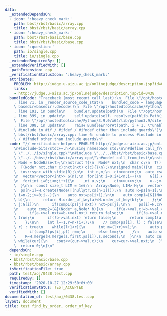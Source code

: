 ```yaml
---
data:
  _extendedDependsOn:
  - icon: ':heavy_check_mark:'
    path: bbst/rbst/basic/array.cpp
    title: bbst/rbst/basic/array.cpp
  - icon: ':heavy_check_mark:'
    path: bbst/rbst/basic/base.cpp
    title: bbst/rbst/basic/base.cpp
  - icon: ':question:'
    path: io/single.cpp
    title: io/single.cpp
  _extendedRequiredBy: []
  _extendedVerifiedWith: []
  _pathExtension: cpp
  _verificationStatusIcon: ':heavy_check_mark:'
  attributes:
    PROBLEM: http://judge.u-aizu.ac.jp/onlinejudge/description.jsp?id=0438
    links:
    - http://judge.u-aizu.ac.jp/onlinejudge/description.jsp?id=0438
  bundledCode: "Traceback (most recent call last):\n  File \"/opt/hostedtoolcache/Python/3.9.0/x64/lib/python3.9/site-packages/onlinejudge_verify/documentation/build.py\"\
    , line 71, in _render_source_code_stat\n    bundled_code = language.bundle(stat.path,\
    \ basedir=basedir).decode()\n  File \"/opt/hostedtoolcache/Python/3.9.0/x64/lib/python3.9/site-packages/onlinejudge_verify/languages/cplusplus.py\"\
    , line 191, in bundle\n    bundler.update(path)\n  File \"/opt/hostedtoolcache/Python/3.9.0/x64/lib/python3.9/site-packages/onlinejudge_verify/languages/cplusplus_bundle.py\"\
    , line 399, in update\n    self.update(self._resolve(pathlib.Path(included), included_from=path))\n\
    \  File \"/opt/hostedtoolcache/Python/3.9.0/x64/lib/python3.9/site-packages/onlinejudge_verify/languages/cplusplus_bundle.py\"\
    , line 398, in update\n    raise BundleErrorAt(path, i + 1, \"unable to process\
    \ #include in #if / #ifdef / #ifndef other than include guards\")\nonlinejudge_verify.languages.cplusplus_bundle.BundleErrorAt:\
    \ bbst/rbst/basic/array.cpp: line 6: unable to process #include in #if / #ifdef\
    \ / #ifndef other than include guards\n"
  code: "// verification-helper: PROBLEM http://judge.u-aizu.ac.jp/onlinejudge/description.jsp?id=0438\n\
    \n#include<bits/stdc++.h>\nusing namespace std;\n\n#define call_from_test\n#include\
    \ \"../../io/single.cpp\"\n#include \"../../bbst/rbst/basic/base.cpp\"\n#include\
    \ \"../../bbst/rbst/basic/array.cpp\"\n#undef call_from_test\n\nstruct T;\nusing\
    \ Node = NodeBase<T>;\n\nstruct T{\n  Node* nxt;\n  char c;\n  T():nxt(nullptr){}\n\
    \  T(Node* nxt,char c):nxt(nxt),c(c){}\n};\n\nsigned main(){\n  cin.tie(0);\n\
    \  ios::sync_with_stdio(0);\n\n  int n,m;\n  cin>>n>>m;\n  auto cs=read<char>(n);\n\
    \n  vector<vector<int>> G(n);\n  for(int i=0;i+1<n;i++)\n    G[i].emplace_back(i+1);\n\
    \n  for(int i=0;i<m;i++){\n    int u,v;\n    cin>>u>>v;\n    u--;v--;\n    G[u].emplace_back(v);\n\
    \  }\n\n  const size_t LIM = 1e6;\n  Array<Node, LIM> H;\n  vector<Node*> ps(n,nullptr);\n\
    \  ps[n-1]=H.create(Node(T(nullptr,cs[n-1])));\n  auto R=ps[n-1];\n\n  for(int\
    \ i=n-2;i>=0;i--){\n    auto nxt=ps[i+1];\n\n    auto comp1=[&](Node* a,Node*\
    \ b){\n      return H.order_of_key(a)<H.order_of_key(b);\n    };\n\n    for(int\
    \ j:G[i])\n      if(comp1(ps[j],nxt)) nxt=ps[j];\n\n    ps[i]=H.create(Node(T(nxt,cs[i])));\n\
    \n    auto comp2=[&](Node* a,Node* b){\n      if(a->val.c!=b->val.c) return (a->val.c)<(b->val.c);\n\
    \      if(a->val.nxt==b->val.nxt) return false;\n      if(!a->val.nxt) return\
    \ true;\n      if(!b->val.nxt) return false;\n      return comp1(a->val.nxt,b->val.nxt);\n\
    \    };\n\n    int l=-1,r=n-(i+1);\n    // comp(ps[i], l) : false\n    // comp(ps[i],\
    \ r) : true\n    while(l+1<r){\n      int m=(l+r)>>1;\n      auto p=H.find_by_order(R,m);\n\
    \      if(comp2(ps[i],p)) r=m;\n      else l=m;\n    }\n    auto s=H.split(R,r);\n\
    \    R=H.merge(H.merge(s.first,ps[i]),s.second);\n  }\n\n  auto cur=ps[0];\n \
    \ while(cur){\n    cout<<(cur->val.c);\n    cur=cur->val.nxt;\n  }\n  cout<<endl;\n\
    \  return 0;\n}\n"
  dependsOn:
  - io/single.cpp
  - bbst/rbst/basic/base.cpp
  - bbst/rbst/basic/array.cpp
  isVerificationFile: true
  path: test/aoj/0438.test.cpp
  requiredBy: []
  timestamp: '2020-10-27 12:29:50+09:00'
  verificationStatus: TEST_ACCEPTED
  verifiedWith: []
documentation_of: test/aoj/0438.test.cpp
layout: document
title: test find_by_order, order_of_key
---
```

